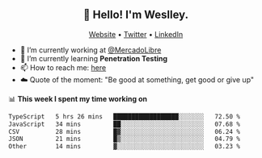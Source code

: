<h2 align="center">👋 Hello! I'm Weslley.</h2>
<p align="center">
  <a href="http://weslleyneri.com.br">Website</a> •
  <a href="https://twitter.com/Weslley_Neri">Twitter</a> •
  <a href="https://www.linkedin.com/in/weslley-neri-3658908b">LinkedIn</a>
</p>


- 🔭 I’m currently working at [@MercadoLibre](https://github.com/mercadolibre)
- 🌱 I’m currently learning **Penetration Testing**
- 📫 How to reach me: [here](mailto:weslley39@gmail.com)
- ☁️ Quote of the moment: "Be good at something, get good or give up"

📊 **This week I spent my time working on**
<!--START_SECTION:waka-->

```txt
TypeScript   5 hrs 26 mins   ██████████████████░░░░░░░   72.50 %
JavaScript   34 mins         ██░░░░░░░░░░░░░░░░░░░░░░░   07.68 %
CSV          28 mins         █▓░░░░░░░░░░░░░░░░░░░░░░░   06.24 %
JSON         21 mins         █▒░░░░░░░░░░░░░░░░░░░░░░░   04.79 %
Other        14 mins         ▓░░░░░░░░░░░░░░░░░░░░░░░░   03.23 %
```

<!--END_SECTION:waka-->

<!-- Inspired by https://github.com/gruselhaus/gruselhaus -->